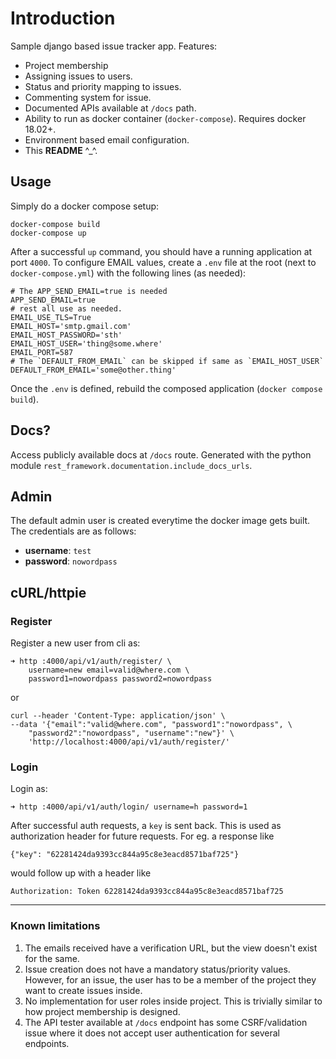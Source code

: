 # Introduction

Sample django based issue tracker app. Features:

 * Project membership
 * Assigning issues to users.
 * Status and priority mapping to issues.
 * Commenting system for issue.
 * Documented APIs available at `/docs` path.
 * Ability to run as docker container (`docker-compose`). Requires docker 18.02+.
 * Environment based email configuration.
 * This **README** ^_^.

## Usage

Simply do a docker compose setup:

    docker-compose build
    docker-compose up

After a successful `up` command, you should have a running application
at port `4000`. To configure EMAIL values, create a `.env` file at the root (next to `docker-compose.yml`) with the following lines (as needed):

    # The APP_SEND_EMAIL=true is needed
    APP_SEND_EMAIL=true
    # rest all use as needed.
    EMAIL_USE_TLS=True
    EMAIL_HOST='smtp.gmail.com'
    EMAIL_HOST_PASSWORD='sth'
    EMAIL_HOST_USER='thing@some.where'
    EMAIL_PORT=587
    # The `DEFAULT_FROM_EMAIL` can be skipped if same as `EMAIL_HOST_USER`
    DEFAULT_FROM_EMAIL='some@other.thing'

Once the `.env` is defined, rebuild the composed application (`docker
compose build`).

## Docs?

Access publicly available docs at `/docs` route. Generated with
the python module `rest_framework.documentation.include_docs_urls`.

## Admin

The default admin user is created everytime the docker image gets built. The credentials are as follows:

 * **username**: `test`
 * **password**: `nowordpass`

## cURL/httpie

### Register

Register a new user from cli as:

    ➜ http :4000/api/v1/auth/register/ \
        username=new email=valid@where.com \
        password1=nowordpass password2=nowordpass

or

    curl --header 'Content-Type: application/json' \
    --data '{"email":"valid@where.com", "password1":"nowordpass", \
        "password2":"nowordpass", "username":"new"}' \
        'http://localhost:4000/api/v1/auth/register/'

### Login

Login as:

    ➜ http :4000/api/v1/auth/login/ username=h password=1

After successful auth requests, a `key` is sent back. This is used as
authorization header for future requests. For eg. a response like

    {"key": "62281424da9393cc844a95c8e3eacd8571baf725"}

would follow up with a header like

    Authorization: Token 62281424da9393cc844a95c8e3eacd8571baf725

---

### Known limitations

 1. The emails received have a verification URL, but the view doesn't
    exist for the same.
 2. Issue creation does not have a mandatory status/priority
    values. However, for an issue, the user has to be a member of the
    project they want to create issues inside.
 3. No implementation for user roles inside project. This is trivially
    similar to how project membership is designed.
 4. The API tester available at `/docs` endpoint has some
    CSRF/validation issue where it does not accept user authentication
    for several endpoints.

